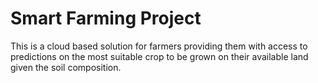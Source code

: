# Smart Farming Project
This is a cloud based solution for farmers providing them with access to predictions on the most suitable crop to be grown on their available land given the soil composition.